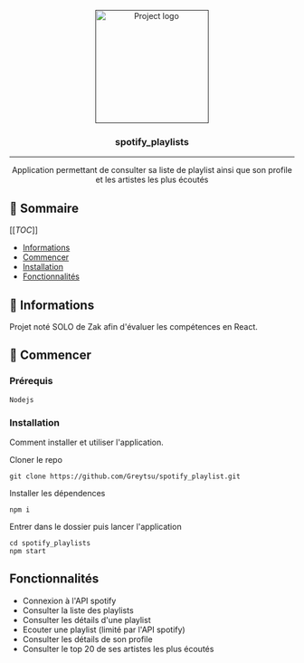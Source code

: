 <p align="center">
  <a href="" rel="noopener">
 <img width=200px height=200px src="https://i.imgur.com/6wj0hh6.jpg" alt="Project logo"></a>
</p>

<h3 align="center">spotify_playlists</h3>

<div align="center">

</div>

---

<p align="center"> Application permettant de consulter sa liste de playlist ainsi que son profile et les artistes les plus écoutés
    <br> 
</p>

## 📝 Sommaire

[[_TOC_]]

- [Informations](#informations)
- [Commencer](#commencer)
- [Installation](#installation)
- [Fonctionnalités](#fonctionnalites)

## 🧐 Informations <a name = "informations"></a>

Projet noté SOLO de Zak afin d'évaluer les compétences en React.

## 🏁 Commencer <a name = "commencer"></a>



### Prérequis

```
Nodejs
```

### Installation

Comment installer et utiliser l'application.

Cloner le repo

```
git clone https://github.com/Greytsu/spotify_playlist.git
```

Installer les dépendences

```
npm i
```

Entrer dans le dossier puis lancer l'application

```
cd spotify_playlists
npm start
```

## Fonctionnalités <a name = "fonctionnalites"></a>

- Connexion à l'API spotify
- Consulter la liste des playlists
- Consulter les détails d'une playlist
- Ecouter une playlist (limité par l'API spotify)
- Consulter les détails de son profile
- Consulter le top 20 de ses artistes les plus écoutés 
